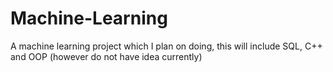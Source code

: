# Machine-Learning
A machine learning project which I plan on doing, this will include SQL, C++ and OOP (however do not have idea currently)
